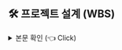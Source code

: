<h2>🛠 프로젝트 설계 (WBS)</h2>
<details>
<summary>본문 확인 (👈 Click)</summary>

<!-- 1. 요구사항 분석 -->
<h3>1️⃣ 요구사항 분석</h3>
<ul>
  <li>주어진 댓글 리스트(CSV)에서 대한민국의 유효한 학교명을 추출하고, 학교별 등장 횟수를 집계해야 합니다.</li>
  <li>하나의 댓글에는 여러 개의 행정구역명, 학교명, 이모지, 특수문자가 혼합되어 있어 정제가 필요합니다.</li>
</ul>

<!-- 2. 외부 API 선정 및 분석 -->
<h3>2️⃣ 외부 학교 정보 API 선정 및 분석</h3>
<ul>
  <li>선정 API: 
    <a href="https://www.career.go.kr/cnet/front/openapi/openApiMainCenter.do" target="_blank" style="color: #007bff; text-decoration: underline; font-weight: bold;">
      커리어넷 오픈 API 🔗
    </a>
  </li>
  <li>API 인증키 신청 후 테스트 진행</li>
  <li>API 분석 결과:</li>
</ul>

<details>
  <summary>📸 API 분석 1 (Click)</summary>
  <br>
  <img src="https://github.com/user-attachments/assets/36f3e71e-5393-43eb-9af6-ae3703fd1bd7" alt="API 분석 1" width="600">
</details>

<details>
  <summary>📸 API 분석 2 (Click)</summary>
  <br>
  <img src="https://github.com/user-attachments/assets/38188b4a-fbf0-4514-a6d5-7d394d54bcd8" alt="API 분석 2" width="600">
</details>

<details>
  <summary>📸 API 테스트 결과 (Click)</summary>
  <br>
  <img src="https://github.com/user-attachments/assets/ca449012-3446-45ad-9685-c8c5c53efe28" alt="API 테스트" width="600">
</details>

<!-- 3. 정책 및 기능 정의 -->
<h3>3️⃣ 정책 및 기능 정의</h3>
<ul>
  <li><strong>정책</strong>: 중복, 비표준 표현, 이모지 등을 정제하여 정확한 학교명만 추출</li>
  <li><strong>기능</strong>: 외부 API 호출 → 댓글 데이터 정제 → 학교명 매칭 → 통계 생성</li>
</ul>

<!-- 4. 개발 구현 항목 -->
<h3>4️⃣ 개발</h3>
<ul>
  <li>API 연동 및 CSV 파일 로드</li>
  <li>댓글 및 학교 데이터 정제</li>
  <li>중복 행정구역 제거, 중복 학교명 리스트화</li>
  <li>데이터 비교(학교구분/학교명/행정구역)</li>
  <li>결과 파일(result.txt) 및 로그(result.log) 생성</li>
</ul>

<!-- 5. 결과 검증 -->
<h3>5️⃣ 결과 확인</h3>
<ul>
  <li>생성된 결과 파일을 검토하여 요구사항 충족 여부를 확인</li>
</ul>

<!-- 6. 산출물 목록 -->
<h3>6️⃣ 산출물</h3>
<ul>
  <li>📄 README.md</li>
  <li>📁 result.txt / result.log</li>
  <li>🧾 comments.csv</li>
  <li>💻 실행 파일: app.jar</li>
  <li>📦 소스 코드</li>
</ul>

</details>

